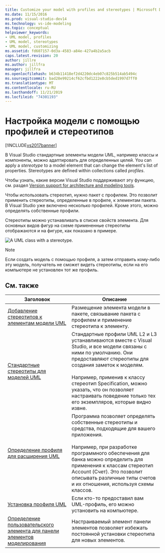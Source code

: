 ```yaml
---
title: Customize your model with profiles and stereotypes | Microsoft Docs
ms.date: 11/15/2016
ms.prod: visual-studio-dev14
ms.technology: vs-ide-modeling
ms.topic: conceptual
helpviewer_keywords:
- UML model, profiles
- UML model, stereotypes
- UML model, customizing
ms.assetid: fd607157-0d3a-4583-a84e-427a4b2a5acb
caps.latest.revision: 20
author: jillre
ms.author: jillfra
manager: jillfra
ms.openlocfilehash: b634b11418ef2d4220dc4eb07c825b514ab5494c
ms.sourcegitcommit: bad28e99214cf62cfbd1222e8cb5ded1997d7ff0
ms.translationtype: MT
ms.contentlocale: ru-RU
ms.lasthandoff: 11/21/2019
ms.locfileid: "74301193"
---
```

# <a name="customize-your-model-with-profiles-and-stereotypes"></a>Настройка модели с помощью профилей и стереотипов
[!INCLUDE[vs2017banner](../includes/vs2017banner.md)]

В Visual Studio стандартные элементы модели UML, например классы и компоненты, можно адаптировать для определенных целей. You can apply a *stereotype* to a model element that can change the element's list of properties. Stereotypes are defined within collections called *profiles*.

 Чтобы узнать, какие версии Visual Studio поддерживают эту функцию, см. раздел [Version support for architecture and modeling tools](../modeling/what-s-new-for-design-in-visual-studio.md#VersionSupport).

 Чтобы использовать стереотип, нужно пакет с профилем. Это позволит применить стереотипы, определенные в профиле, к элементам пакета. В Visual Studio уже включено несколько профилей. Кроме этого, можно определять собственные профили.

 Стереотипы можно устанавливать в списке свойств элемента. Для основных видов фигур на схеме примененные стереотипы отображаются и на фигуре, как показано в примере.

 ![A UML class with a stereotype.](../modeling/media/uml-class-stereotype.png "UML_class_stereotype")

> [!NOTE]
> Если создать модель с помощью профиля, а затем отправить кому-либо эту модель, получатель не сможет видеть стереотипы, если на его компьютере не установлен тот же профиль.

## <a name="related-topics"></a>См. также

|Заголовок|Описание|
|-----------|-----------------|
|[Добавление стереотипов к элементам модели UML](../modeling/add-stereotypes-to-uml-model-elements.md)|Размещение элемента модели в пакете, связывание пакета с профилем и применение стереотипа к элементу.|
|[Стандартные стереотипы для моделей UML](../modeling/standard-stereotypes-for-uml-models.md)|Стандартные профили UML L2 и L3 устанавливаются вместе с Visual Studio, и все модели связаны с ними по умолчанию. Они предоставляют стереотипы для создания заметок к моделям.<br /><br /> Например, применив к классу стереотип Specification, можно указать, что он позволяет настраивать поведение только тех его экземпляров, которые видно извне.|
|[Определение профиля для расширения UML](../modeling/define-a-profile-to-extend-uml.md)|Программа позволяет определять собственные стереотипы и средства, подходящие для вашего приложения.<br /><br /> Например, при разработке программного обеспечения для банка можно определить для применения к классам стереотип Account (Счет). Это позволит описывать различные типы счетов и их отношения, используя схемы классов.|
|[Установка профиля UML](../modeling/install-a-uml-profile.md)|Если кто-то предоставил вам UML-профиль, его можно установить на компьютере.|
|[Определение пользовательского элемента для панели элементов моделирования](../modeling/define-a-custom-modeling-toolbox-item.md)|Настраиваемый элемент панели элементов позволяет избежать постоянной установки стереотипа для новых элементов.|
